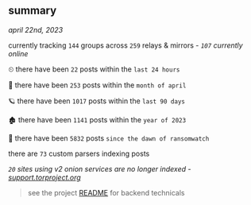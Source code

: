 
## summary
_april 22nd, 2023_

currently tracking `144` groups across `259` relays & mirrors - _`107` currently online_

⏲ there have been `22` posts within the `last 24 hours`

🦈 there have been `253` posts within the `month of april`

🪐 there have been `1017` posts within the `last 90 days`

🏚 there have been `1141` posts within the `year of 2023`

🦕 there have been `5832` posts `since the dawn of ransomwatch`

there are `73` custom parsers indexing posts

_`20` sites using v2 onion services are no longer indexed - [support.torproject.org](https://support.torproject.org/onionservices/v2-deprecation/)_

> see the project [README](https://github.com/joshhighet/ransomwatch#ransomwatch--) for backend technicals
